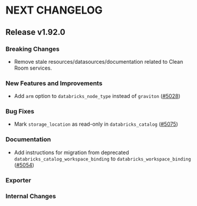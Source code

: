# NEXT CHANGELOG

## Release v1.92.0

### Breaking Changes

* Remove stale resources/datasources/documentation related to Clean Room services.
  
### New Features and Improvements

* Add `arm` option to `databricks_node_type` instead of `graviton` ([#5028](https://github.com/databricks/terraform-provider-databricks/pull/5028))

### Bug Fixes

* Mark `storage_location` as read-only in `databricks_catalog` ([#5075](https://github.com/databricks/terraform-provider-databricks/pull/5075))

### Documentation

* Add instructions for migration from deprecated `databricks_catalog_workspace_binding` to `databricks_workspace_binding` ([#5054](https://github.com/databricks/terraform-provider-databricks/pull/5054))

### Exporter

### Internal Changes
